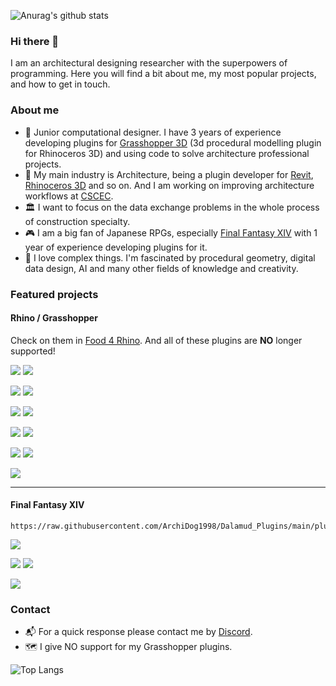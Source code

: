 ![Anurag's github stats](https://github-readme-stats.vercel.app/api?username=ArchiDog1998&show_icons=true&count_private=true&theme=dark)

### Hi there 👋
I am an architectural designing researcher with the superpowers of programming. Here you will find a bit about me, my most popular projects, and how to get in touch.

### About me
- 🦗 Junior computational designer. I have 3 years of experience developing plugins for [Grasshopper 3D](https://www.grasshopper3d.com/) (3d procedural modelling plugin for Rhinoceros 3D) and using code to solve architecture professional projects. 
- 🏢 My main industry is Architecture, being a plugin developer for [Revit](https://www.autodesk.com/products/revit/overview), [Rhinoceros 3D](https://www.rhino3d.com/) and so on. And I am working on improving architecture workflows at [CSCEC](https://www.cscec.com/).
- 🏛️ I want to focus on the data exchange problems in the whole process of construction specialty.
- 🎮 I am a big fan of Japanese RPGs, especially [Final Fantasy XIV](https://www.finalfantasyxiv.com/) with 1 year of experience developing plugins for it.
- 💖 I love complex things. I'm fascinated by procedural geometry, digital data design, AI and many other fields of knowledge and creativity.

 ### Featured projects 
 #### Rhino / Grasshopper
Check on them in [Food 4 Rhino](https://www.food4rhino.com/en/app/persistent-data-editor). And all of these plugins are **NO** longer supported!

 [![](https://github-readme-stats.vercel.app/api/pin/?username=ArchiDog1998&repo=PersistentDataEditor&theme=dark)](https://github.com/ArchiDog1998/PersistentDataEditor)
[![](https://github-readme-stats.vercel.app/api/pin/?username=ArchiDog1998&repo=QuickConnection&theme=dark)](https://github.com/ArchiDog1998/QuickConnection)

[![](https://github-readme-stats.vercel.app/api/pin/?username=ArchiDog1998&repo=SuperHelper&theme=dark)](https://github.com/ArchiDog1998/SuperHelper)
[![](https://github-readme-stats.vercel.app/api/pin/?username=ArchiDog1998&repo=SolutionAsync&theme=dark)](https://github.com/ArchiDog1998/SolutionAsync)

[![](https://github-readme-stats.vercel.app/api/pin/?username=ArchiDog1998&repo=WiresRenderer&theme=dark)](https://github.com/ArchiDog1998/WiresRenderer)
[![](https://github-readme-stats.vercel.app/api/pin/?username=ArchiDog1998&repo=CapsuleRenderer&theme=dark)](https://github.com/ArchiDog1998/CapsuleRenderer)

[![](https://github-readme-stats.vercel.app/api/pin/?username=ArchiDog1998&repo=WatermarkPainter&theme=dark)](https://github.com/ArchiDog1998/WatermarkPainter)
[![](https://github-readme-stats.vercel.app/api/pin/?username=ArchiDog1998&repo=RibbonTabIconsFixer&theme=dark)](https://github.com/ArchiDog1998/RibbonTabIconsFixer)

[![](https://github-readme-stats.vercel.app/api/pin/?username=ArchiDog1998&repo=ArchiVision&theme=dark)](https://github.com/ArchiDog1998/ArchiVision)
[![](https://github-readme-stats.vercel.app/api/pin/?username=ArchiDog1998&repo=PlaceHolderEditor&theme=dark)](https://github.com/ArchiDog1998/PlaceHolderEditor)

[![](https://github-readme-stats.vercel.app/api/pin/?username=ArchiDog1998&repo=DiscordPresence&theme=dark)](https://github.com/ArchiDog1998/DiscordPresence)

---
#### Final Fantasy XIV

```
https://raw.githubusercontent.com/ArchiDog1998/Dalamud_Plugins/main/pluginmaster.json
```
[![](https://github-readme-stats.vercel.app/api/pin/?username=ArchiDog1998&repo=Dalamud_Plugins&theme=dark)](https://github.com/ArchiDog1998/Dalamud_Plugins)

[![](https://github-readme-stats.vercel.app/api/pin/?username=ArchiDog1998&repo=RotationSolver&theme=dark)](https://github.com/ArchiDog1998/RotationSolver)
[![](https://github-readme-stats.vercel.app/api/pin/?username=ArchiDog1998&repo=FakeName&theme=dark)](https://github.com/ArchiDog1998/FakeName)

[![](https://github-readme-stats.vercel.app/api/pin/?username=ArchiDog1998&repo=XIVPainter&theme=dark)](https://github.com/ArchiDog1998/XIVPainter)

### Contact
- 📬 For a quick response please contact me by [Discord](https://discord.com/users/1007293294100877322).
- 🗺️ I give NO support for my Grasshopper plugins.

![Top Langs](https://github-readme-stats.vercel.app/api/top-langs/?username=ArchiDog1998&layout=compact&theme=dark)
